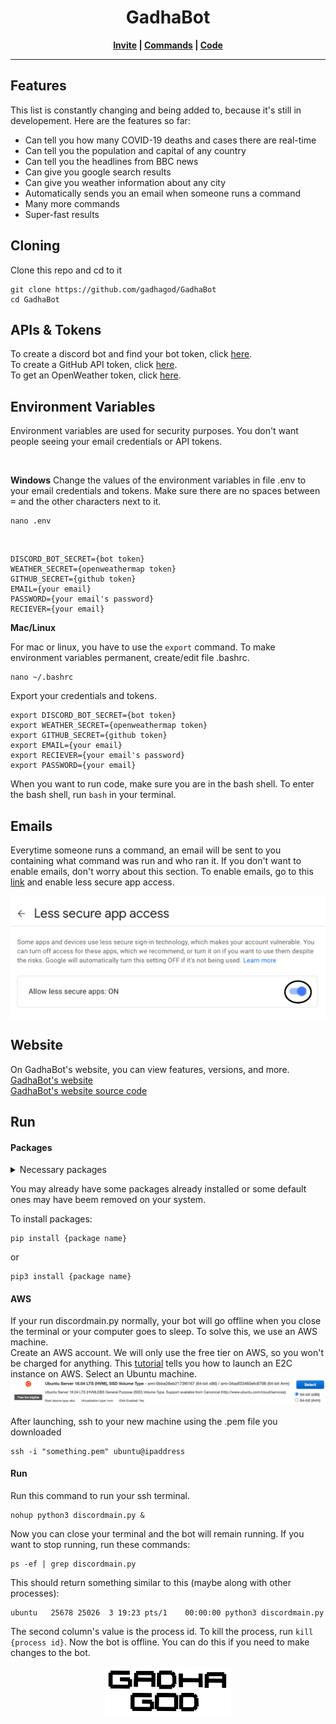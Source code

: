<h1 align="center">GadhaBot</h1>
<p align="center">
  <b><a href="https://discord.com/oauth2/authorize?client_id=714911868455747629&permissions=0&scope=bot">Invite</a> | 
    <a href="https://github.com/gadhagod/GadhaBot/blob/master/commands.txt">Commands</a> |
    <a href="https://github.com/gadhagod/GadhaBot">Code</a>
  </b>
</p>

<hr>
<h2>Features</h2>
This list is constantly changing and being added to, because it's still in developement. Here are the features so far:
<ul>
  <li>Can tell you how many COVID-19 deaths and cases there are real-time</li>
  <li>Can tell you the population and capital of any country</li>
  <li>Can tell you the headlines from BBC news</li>
  <li>Can give you google search results</li>
  <li>Can give you weather information about any city</li>
  <li>Automatically sends you an email when someone runs a command</li>
  <li>Many more commands
  <li>Super-fast results</li>
</ul>

<h2>Cloning</h2>
<p>Clone this repo and cd to it</p>

    git clone https://github.com/gadhagod/GadhaBot
    cd GadhaBot

<h2>APIs & Tokens</h2>
To create a discord bot and find your bot token, click <a href="DiscordBotCreate.md">here</a>.<br> To create a GitHub API token, click <a href="GitHubAPI.md">here</a>.<br>To get an OpenWeather token, click <a href="OpenWeatherAPI.md">here</a>.</p>

<h2>Environment Variables</h2>
<p>Environment variables are used for security purposes. You don't want people seeing your email credentials or API tokens. </p><br>
<p><b>Windows</b>
Change the values of the environment variables in file .env to your email credentials and tokens. Make sure there are no spaces between <kbd>=</kbd> and the other characters next to it. 
  
    nano .env
 <br>
 
    DISCORD_BOT_SECRET={bot token}
    WEATHER_SECRET={openweathermap token}
    GITHUB_SECRET={github token}
    EMAIL={your email}
    PASSWORD={your email's password}
    RECIEVER={your email}

<p><b>Mac/Linux</b></p>
<p>For mac or linux, you have to use the <code>export</code> command. To make environment variables permanent, create/edit file .bashrc.</p>

    nano ~/.bashrc
<p>Export your credentials and tokens.</p>

    export DISCORD_BOT_SECRET={bot token}
    export WEATHER_SECRET={openweathermap token}
    export GITHUB_SECRET={github token}
    export EMAIL={your email}
    export RECIEVER={your email's password}
    export PASSWORD={your email}
<p>When you want to run code, make sure you are in the bash shell. To enter the bash shell, run <code>bash</code> in your terminal.</p>

<h2>Emails</h2>
<p>Everytime someone runs a command, an email will be sent to you containing what command was run and who ran it. If you don't want to enable emails, don't worry about this section. To enable emails, go to this <a href="https://myaccount.google.com/u/5/lesssecureapps?gar=1">link</a> and enable less secure app access.</p>
<div align="center">
<img src="README images/LessSecureAppAcess.png" style="vertical-align:middle"/>
</div>

<h2>Website</h2>
<p>On GadhaBot's website, you can view features, versions, and more.<br>
<a href="https://gadhabot.gadhagod.repl.co/">GadhaBot's website</a><br>
<a href="https://github.com/gadhagod/GadhaBot/tree/master/WebsiteSubPages">GadhaBot's website source code</a>

<h2>Run</h2>
<p><h4>Packages</h4></p>
<details>
  <summary>Necessary packages</summary>
  <ul>
    <li>discord</li>
    <li>countryinfo</li>
    <li>beautifulsoup4</li>
    <li>feedparser</li>
    <li>requests</li>
    <li>google</li>
    <li>pygithub</li>
  </ul>
</details>

<p>You may already have some packages already installed or some default ones may have beem removed on your system.</p>
</p>To install packages:</p>

    pip install {package name}
<p>or</p>

    pip3 install {package name}

<h4>AWS</h4>
If your run discordmain.py normally, your bot will go offline when you close the terminal or your computer goes to sleep. To solve this, we use an AWS machine.<br> Create an AWS account. We will only use the free tier on AWS, so you won't be charged for anything. This <a href="https://docs.aws.amazon.com/efs/latest/ug/gs-step-one-create-ec2-resources.html">tutorial</a> tells you how to launch an E2C instance on AWS. Select an Ubuntu machine. <br>
<div align="center">
<img src="README images/UbuntuAWS.png" style="vertical-align:middle"/>
</div>
<br>After launching, ssh to your new machine using the .pem file you downloaded

    ssh -i "something.pem" ubuntu@ipaddress
<h4>Run</h4>
Run this command to run your ssh terminal.

    nohup python3 discordmain.py &
Now you can close your terminal and the bot will remain running. If you want to stop running, run these commands:

    ps -ef | grep discordmain.py
This should return something similar to this (maybe along with other processes):

    ubuntu   25678 25026  3 19:23 pts/1    00:00:00 python3 discordmain.py
The second column's value is the process id. To kill the process, run <code>kill {process id}</code>. Now the bot is offline. You can do this if you need to make changes to the bot.
<br><p align="center">
  <a href="http://gadhagod.repl.co/"><img src="Logos/logo.png" legnth=40% width=40%></a>
</p>
